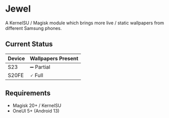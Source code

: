 # Jewel

A KernelSU / Magisk module which brings more live / static wallpapers from different Samsung phones.

## Current Status
| Device | Wallpapers Present |
| ----------- | ----------- |
| S23 | ➖ Partial  |
| S20FE | 🗸 Full | 

## Requirements

- Magisk 20+ / KernelSU
- OneUI 5+ (Android 13)
